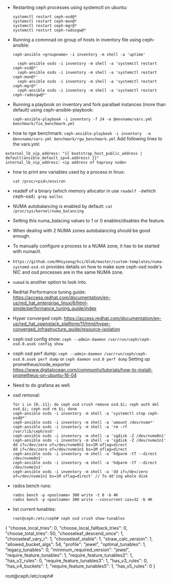 - Restarting ceph processes using systemctl on ubuntu:

     ```
    systemctl restart ceph-osd@*
    systemctl restart ceph-mon@*
    systemctl restart ceph-mgr@*
    systemctl restsrt ceph-radosgw@*
   ```      
- Running a commnad on group of hosts in inventory file using ceph-ansible:

   `ceph-ansible <groupname> -i inventory -m shell -a 'uptime'
   `
   
   ```  
     ceph-ansible osds -i inventory -m shell -a 'systemctl restart ceph-osd@*'
     ceph-ansible osds -i inventory -m shell -a 'systemctl restart ceph-mon@*'
     ceph-ansible osds -i inventory -m shell -a 'systemctl restart ceph-mgr@*'
     ceph-ansible osds -i inventory -m shell -a 'systemctl restart ceph-radosgw@*'
     ```
 
- Running a 
playbook on inventory and fork parallael instances (more than default) using ceph-ansible-playbook:

  `ceph-ansible-playbook -i inventory -f 24 -e @envname/vars.yml benchmark/fio_benchmark.yml `

- how to rgw benchmark:
`ceph-ansible-playbook -i inventory  -e @envname/vars.yml benchmark/rgw_benchmark.yml`
 Add following lines to the vars.yml:
 
 ```
 external_lb_vip_address: "{{ bootstrap_host_public_address | default(ansible_default_ipv4.address) }}"
 internal_lb_vip_address: <ip address of haproxy node>
 
 ``` 
 
- how to print env variables used by a process in linux:

  `cat /proc/<pid>/environ`

- readelf of a binary (which memory allocator in use
  ` readelf -d `which ceph-osd` | grep malloc ` 
- NUMA autobalancing is enabled by default: `cat /proc/sys/kernel/numa_balancing` 
- Setting this numa_balacing values to 1 or 0 enables/disables the feature.
- When dealing with 2 NUMA zones autobalancing should be good enough.
- To manually configure a process to a NUMA zone, it has to be started with numactl. 
- `https://github.com/RHsyseng/hci/blob/master/custom-templates/numa-systemd-osd.sh` provides details on how to make sure ceph-osd node's NIC and osd processes are in the same NUMA zone.
- `numad` is another option to look into. 
- RedHat Performance tuning guide:
https://access.redhat.com/documentation/en-us/red_hat_enterprise_linux/6/html-single/performance_tuning_guide/index
- Hyper converged ceph: 
https://access.redhat.com/documentation/en-us/red_hat_openstack_platform/11/html/hyper-converged_infrastructure_guide/resource-isolation

- ceph osd config show: `ceph --admin-daemon /var/run/ceph/ceph-osd.0.asok config show` 
- ceph osd perf dump: `ceph --admin-daemon /var/run/ceph/ceph-osd.0.asok perf dump` or `ceph daemon osd.0 perf dump`
Setting up prometheus/node_exporter
https://www.digitalocean.com/community/tutorials/how-to-install-prometheus-on-ubuntu-16-04
- Need to do grafana as well.

- osd removal:

  ```
  for i in {0..11}; do ceph osd crush remove osd.$i; ceph auth del osd.$i; ceph osd rm $i; done
  ceph-ansible osds -i inventory -m shell -a 'systemctl stop ceph-osd@*'
  ceph-ansible osds -i inventory -m shell -a 'umount /dev/nvme*'
  ceph-ansible osds -i inventory -m shell -a 'rm -rf /var/lib/ceph/osd'
  ceph-ansible osds -i inventory -m shell -a 'sgdisk -Z /dev/nvme0n1'
  ceph-ansible osds -i inventory -m shell -a 'sgdisk -Z /dev/nvme1n1'
  dd if=/dev/zero of=/dev/nvme0n1 bs=1M oflag=direct
  dd if=/dev/zero of=/dev/nvme1n1 bs=1M oflag=direct
  ceph-ansible osds -i inventory -m shell -a 'hdparm -tT --direct /dev/nvme0n1'
  ceph-ansible osds -i inventory -m shell -a 'hdparm -tT --direct /dev/nvme1n1'
  ceph-ansible osds -i inventory -m shell -a 'dd if=/dev/zero of=/dev/nvme1n1 bs=1M oflag=direct' // To dd'ing whole disk
  
  ```
  
 - rados bench runs: 
    ```
    rados bench -p <poolname> 300 write -t 8 -b 4K
    rados bench -p <poolname> 300 write --concurrent-ios=32 -b 4K
    ```
    
 - list current tunables:
    
     ```
     root@ceph:/etc/ceph# ceph osd crush show-tunables
{
    "choose_local_tries": 0,
    "choose_local_fallback_tries": 0,
    "choose_total_tries": 50,
    "chooseleaf_descend_once": 1,
    "chooseleaf_vary_r": 1,
    "chooseleaf_stable": 1,
    "straw_calc_version": 1,
    "allowed_bucket_algs": 54,
    "profile": "jewel",
    "optimal_tunables": 1,
    "legacy_tunables": 0,
    "minimum_required_version": "jewel",
    "require_feature_tunables": 1,
    "require_feature_tunables2": 1,
    "has_v2_rules": 0,
    "require_feature_tunables3": 1,
    "has_v3_rules": 0,
    "has_v4_buckets": 1,
    "require_feature_tunables5": 1,
    "has_v5_rules": 0
}

root@ceph:/etc/ceph# 
```
